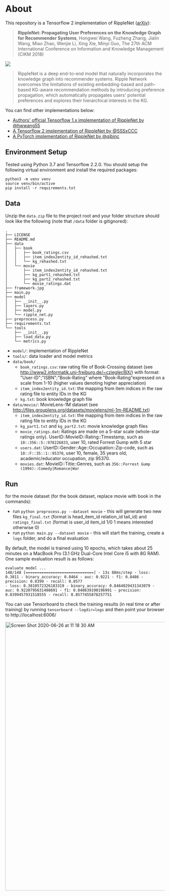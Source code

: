 # About

This repository is a Tensorflow 2 implementation of RippleNet ([arXiv](https://arxiv.org/abs/1803.03467)):
> **RippleNet: Propagating User Preferences on the Knowledge Graph for Recommender Systems**, Hongwei Wang, Fuzheng Zhang, Jialin Wang, Miao Zhao, Wenjie Li, Xing Xie, Minyi Guo, The 27th ACM International Conference on Information and Knowledge Management (CIKM 2018)

![](framework.jpg)

>RippleNet is a deep end-to-end model that naturally incorporates the knowledge graph into recommender systems.
Ripple Network overcomes the limitations of existing embedding-based and path-based KG-aware recommendation methods by introducing preference propagation, which automatically propagates users' potential preferences and explores their hierarchical interests in the KG.

You can find other implementations below:

- [Authors' official Tensorflow 1.x implementation of RippleNet by @hwwang55](https://github.com/hwwang55/RippleNet)
- [A Tensorflow 2 implementation of RippleNet by @SSSxCCC](https://github.com/SSSxCCC/Recommender-System)
- [A PyTorch implementation of RippleNet by @qibinc](https://github.com/qibinc/RippleNet-PyTorch)

## Environment Setup

Tested using Python 3.7 and Tensorflow 2.2.0. You should setup the following virtual environment and install the required packages:

```
python3 -m venv venv
source venv/bin/active
pip install -r requirements.txt
```
## Data

Unzip the `data.zip` file to the project root and your folder structure should look like the following (note that `/data` folder is gitignored):

```
.
├── LICENSE
├── README.md
├── data
│   ├── book
│   │   ├── book_ratings.csv
│   │   ├── item_index2entity_id_rehashed.txt
│   │   └── kg_rehashed.txt
│   └── movie
│       ├── item_index2entity_id_rehashed.txt
│       ├── kg_part1_rehashed.txt
│       ├── kg_part2_rehashed.txt
│       └── movie_ratings.dat
├── framework.jpg
├── main.py
├── model
│   ├── __init__.py
│   ├── layers.py
│   ├── model.py
│   └── ripple_net.py
├── preprocess.py
├── requirements.txt
└── tools
    ├── __init__.py
    ├── load_data.py
    └── metrics.py

```

- `model/`: implementation of RippleNet
- `tools/`: data loader and model metrics
- `data/book/`
  - `book_ratings.csv`: raw rating file of Book-Crossing dataset (see http://www2.informatik.uni-freiburg.de/~cziegler/BX/) with format: "User-ID";"ISBN";"Book-Rating" where "Book-Rating"expressed on a scale from 1-10 (higher values denoting higher appreciation)
  - `item_index2entity_id.txt`: the mapping from item indices in the raw rating file to entity IDs in the KG
  - `kg.txt`: book knowledge graph file
- `data/movie/`: MovieLens-1M dataset (see http://files.grouplens.org/datasets/movielens/ml-1m-README.txt) 
  - `item_index2entity_id.txt`: the mapping from item indices in the raw rating file to entity IDs in the KG
  - `kg_part1.txt` and `kg_part2.txt`: movie knowledge graph files
  - `movie_ratings.dat`: Ratings are made on a 5-star scale (whole-star ratings only). UserID::MovieID::Rating::Timestamp, such as `10::356::5::978226833`, user 10, rated Forrest Gump with 5 star
  - `users.dat`: UserID::Gender::Age::Occupation::Zip-code, such as `10::F::35::1::95370`, user 10, female, 35 years old, academic/educator occupation, zip 95370.
  - `movies.dat`: MovieID::Title::Genres, such as `356::Forrest Gump (1994)::Comedy|Romance|War`


## Run

for the movie dataset (for the book dataset, replace movie with book in the commands):

- run `python preprocess.py --dataset movie` - this will generate two new files `kg_final.txt` (format is head_item_id relation_id tail_id) and `ratings_final.txt` (format is user_id item_id 1/0 1 means interested otherwise 0)
- run `python main.py --dataset movie` - this will start the training, create a `logs` folder, and do a final evaluation

By default, the model is trained using 10 epochs, which takes about 25 minutes on a MacBook Pro (3.1 GHz Dual-Core Intel Core i5 with 8G RAM). One sample evaluation result is as follows:

```
evaluate model ...
148/148 [==============================] - 13s 88ms/step - loss: 0.3811 - binary_accuracy: 0.8464 - auc: 0.9221 - f1: 0.8486 - precision: 0.8399 - recall: 0.8577
- loss: 0.3810572326183319 - binary_accuracy: 0.8464029431343079 - auc: 0.9220795631408691 - f1: 0.848639190196991 - precision: 0.8399457931518555 - recall: 0.8577455878257751
```


You can use Tensorboard to check the training results (in real time or after training) by running `tensorboard --logdir=logs` and then point your browser to http://localhost:6006/

<img width="848" alt="Screen Shot 2020-06-26 at 11 18 30 AM" src="https://user-images.githubusercontent.com/595772/85873541-48f63700-b79f-11ea-9b29-2b9d4bf9a984.png">